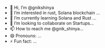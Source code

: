 - 👋 Hi, I’m @gnikshinya
- 👀 I’m interested in rust, Solana blockchain ...
- 🌱 I’m currently learning Solana and Rust ...
- 💞️ I’m looking to collaborate on Startups...
- 📫 How to reach me @gnik_shinya...
- 😄 Pronouns: ...
- ⚡ Fun fact: ...

<!---
gnikshinya/gnikshinya is a ✨ special ✨ repository because its `README.md` (this file) appears on your GitHub profile.
You can click the Preview link to take a look at your changes.
--->
